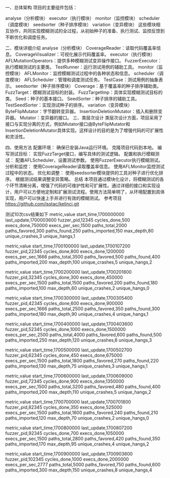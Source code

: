 一、总体架构
项目的主要组件包括：

analyse（分析模块）
executor（执行模块）
monitor（监控模块）
scheduler（调度模块）
seedsorter（种子排序模块）
variation（变异模块）
这些模块相互协作，共同实现模糊测试的全过程，从初始种子的准备、执行测试、监控反馈到不断优化和调度任务。

二、模块详细介绍
analyse（分析模块）
CoverageReader：读取代码覆盖率信息。
CoverageVisualizer：可视化展示代码覆盖率。
executor（执行模块）
AFLMutationOperators：提供多种模糊测试变异操作接口。
FuzzerExecutor：执行模糊测试的主要类。
TestRunner：运行测试用例的辅助工具。
monitor（监控模块）
AFLMonitor：监控模糊测试过程中的各种状态和信息。
scheduler（调度模块）
AFLScheduler：管理和调度测试任务。
TestCase：测试用例的抽象表示。
seedsorter（种子排序模块）
Coverage：基于覆盖率的种子排序辅助类。
FuzzTarget：模糊测试目标的封装。
FuzzTargetImp：具体实现模糊测试目标的类。
Seed：种子的基本接口。
SeedSorter：种子排序的辅助工具。
TestSeedSorter：实现测试种子的排序。
variation（变异模块）
ByteFlipMutator：字节翻转变异器。
InsertionDeletionMutator：插入和删除变异器。
Mutator：变异器的接口。
三、类层次设计
类层次设计方面，项目采用了接口与实现分离的方式，例如Mutator接口由ByteFlipMutator和InsertionDeletionMutator具体实现。这样设计的目的是为了增强代码的可扩展性和灵活性。

四、使用方法
配置环境：
确保已安装Java运行环境。
克隆项目代码到本地。
编写测试目标：
实现FuzzTarget接口，编写具体的测试逻辑。
配置和执行模糊测试：
配置AFLScheduler，设置测试参数。
使用FuzzerExecutor执行模糊测试。
分析和监控：
使用CoverageReader读取覆盖率信息。
使用AFLMonitor监控测试过程中的状态。
优化和调整：
使用seedsorter模块提供的工具对种子进行优化排序。
根据测试结果调整变异策略。
总结
本项目通过模块化设计，将模糊测试的各个环节清晰分离，增强了代码的可维护性和可扩展性。通过详细的接口和实现设计，用户可以方便地定制和扩展测试流程。使用方法简单明了，从环境配置到具体实现，用户可以快速上手并进行有效的模糊测试。
参考项目 https://github.com/isstac/kelinci.git

测试10次csv结果如下
metric,value
start_time,1700000000
last_update,1700003600
fuzzer_pid,12345
cycles_done,500
execs_done,750000
execs_per_sec,1500
paths_total,2000
paths_favored,300
paths_found,250
paths_imported,150
max_depth,80
unique_crashes,3
unique_hangs,1

metric,value
start_time,1700100000
last_update,1700107200
fuzzer_pid,22345
cycles_done,800
execs_done,1200000
execs_per_sec,1666
paths_total,3500
paths_favored,500
paths_found,400
paths_imported,200
max_depth,100
unique_crashes,5
unique_hangs,2

metric,value
start_time,1700200000
last_update,1700201800
fuzzer_pid,32345
cycles_done,300
execs_done,450000
execs_per_sec,1500
paths_total,1500
paths_favored,200
paths_found,180
paths_imported,100
max_depth,60
unique_crashes,2
unique_hangs,0

metric,value
start_time,1700300000
last_update,1700305400
fuzzer_pid,42345
cycles_done,600
execs_done,900000
execs_per_sec,1666
paths_total,2500
paths_favored,350
paths_found,300
paths_imported,180
max_depth,90
unique_crashes,4
unique_hangs,1

metric,value
start_time,1700400000
last_update,1700403600
fuzzer_pid,52345
cycles_done,1000
execs_done,1500000
execs_per_sec,2500
paths_total,4000
paths_favored,600
paths_found,500
paths_imported,250
max_depth,120
unique_crashes,6
unique_hangs,3

metric,value
start_time,1700500000
last_update,1700502700
fuzzer_pid,62345
cycles_done,450
execs_done,675000
execs_per_sec,1500
paths_total,1800
paths_favored,270
paths_found,220
paths_imported,130
max_depth,75
unique_crashes,3
unique_hangs,1

metric,value
start_time,1700600000
last_update,1700609000
fuzzer_pid,72345
cycles_done,900
execs_done,1350000
execs_per_sec,1500
paths_total,3200
paths_favored,480
paths_found,400
paths_imported,200
max_depth,110
unique_crashes,5
unique_hangs,2

metric,value
start_time,1700700000
last_update,1700701800
fuzzer_pid,82345
cycles_done,350
execs_done,525000
execs_per_sec,1500
paths_total,1600
paths_favored,240
paths_found,210
paths_imported,120
max_depth,70
unique_crashes,2
unique_hangs,0

metric,value
start_time,1700800000
last_update,1700807200
fuzzer_pid,92345
cycles_done,700
execs_done,1050000
execs_per_sec,1500
paths_total,2800
paths_favored,420
paths_found,350
paths_imported,170
max_depth,95
unique_crashes,4
unique_hangs,2

metric,value
start_time,1700900000
last_update,1700903600
fuzzer_pid,102345
cycles_done,1000
execs_done,2000000
execs_per_sec,2777
paths_total,5000
paths_favored,750
paths_found,600
paths_imported,300
max_depth,150
unique_crashes,8
unique_hangs,4
